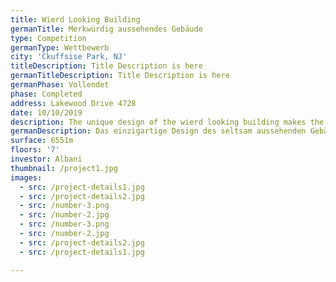 ```yaml
---
title: Wierd Looking Building
germanTitle: Merkwürdig aussehendes Gebäude
type: Competition
germanType: Wettbewerb
city: 'Ckuffsise Park, NJ'
titleDescription: Title Description is here
germanTitleDescription: Title Description is here
germanPhase: Vollendet
phase: Completed
address: Lakewood Drive 4728
date: 10/10/2019
description: The unique design of the wierd looking building makes the tourists go crazy!!!
germanDescription: Das einzigartige Design des seltsam aussehenden Gebäudes lässt die Touristen verrückt werden!!!
surface: 6551m
floors: '7'
investor: Albani
thumbnail: /project1.jpg
images:
  - src: /project-details1.jpg
  - src: /project-details2.jpg
  - src: /number-3.png
  - src: /number-2.jpg
  - src: /number-3.png
  - src: /number-2.jpg
  - src: /project-details2.jpg
  - src: /project-details1.jpg

---
```


